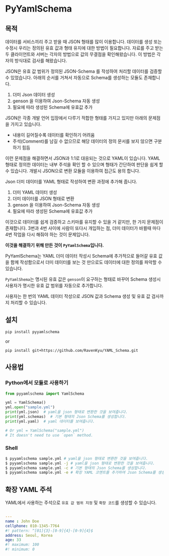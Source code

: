 # PyYamlSchema

## 목적
데이터를 서비스끼리 주고 받을 때 JSON 형태를 많이 이용합니다. 데이터를 생성 또는 수정시 우리는 정의된 유효 값과 형태 유지에 대한 방법이 필요합니다. 자료를 주고 받는 두 클라이언트와 서버는 각자의 방법으로 값의 무결점을 확인해왔습니다. 이 방법은 각자의 방식대로 검사를 해왔습니다.

JSON은 유효 값 범위가 정의된 JSON-Schema 를 작성하여 처리할 데이터를 검증할 수 있었습니다. 아래의 순서를 거쳐서 자동으로 Schema를 생성하는 모듈도 존재합니다.

1. 더미 Json 데이터 생성
2. genson 을 이용하여 Json-Schema 자동 생성
3. 필요에 따라 생성된 Schema에 유효값 추가

JSON은 각종 개발 언어 입장에서 다루기 적합한 형태를 가지고 있지만 아래의 문제점을 가지고 있습니다.

* 내용이 길어질수록 데이터를 확인하기 어려움
* 주석(Comment)를 남길 수 없으므로 해당 데이터의 정의 문서를 보지 않으면 구분하기 힘듬

이런 문제점을 해결하면서 JSON과 1:1로 대응되는 것으로 YAML이 있습니다. YAML 형태로 정의한 데이터는 내부 주석을 확인 할 수 있으며 형태가 간단하여 판단을 쉽게 할 수 있습니다. 개발시 JSON으로 변환 모듈을 이용하여 접근도 용의 합니다.

Json 더미 데이터를 YAML 형태로 작성하여 변환 과정에 추가해 줍니다.

1. 더미 YAML 데이터 생성
2. 더미 데이터를 JSON 형태로 변환
3. genson 을 이용하여 Json-Schema 자동 생성
4. 필요에 따라 생성된 Schema에 유효값 추가

이것으로 데이터를 쉽게 검증하고 스키마를 유지할 수 있을 거 같지만, 한 가지 문제점이 존재합니다. 3번과 4번 사이에 사람이 또다시 개입하는 점, 더미 데이터가 바뀔때 마다 4번 작업을 다시 해줘야 하는 것이 문제입니다.

**이것을 해결하기 위해 만든 것이 `PyYamlSchema`입니다.**

PyYamlSchema는 YAML 더미 데이터 작성시 Schema에 추가적으로 들어갈 유효 값을 함께 작성함으로서 더미 데이터를 보는 것 만으로도 데이터에 대한 정의를 파악할 수 있습니다.

`PyYamlShema`는 명시된 유효 값은 `genson`이 요구하는 형태로 바꾸어 Schema 생성시 사용자가 명시한 유효 값 범위를 자동으로 추가합니다.

사용자는 한 번의 YAML 데이터 작성으로 JSON 값과 Schema 생성 및 유효 값 검사까지 처리할 수 있습니다.

## 설치
`pip install pyyamlschema`

or

`pip install git+https://github.com/RavenKyu/YAML_Schema.git
`
## 사용법
### Python에서 모듈로 사용하기
```python
from pyyamlschema import YamlSchema

yml = YamlSchema()
yml.open("sample.yml")
print(yml.json)  # yaml을 json 형태로 변환한 것을 보여줍니다.
print(yml.schemas)  # 기본 형태의 Json Schema를 생성합니다.
print(yml.yaml)  # yaml 데이터를 보여줍니다.

# Or yml = YamlSchema("sample.yml")
# It doesn't need to use `open` method.
```

### Shell
```bash
$ pyyamlschema sample.yml # yaml을 json 형태로 변환한 것을 보여줍니다.
$ pyyamlschema sample.yml -j # yaml을 json 형태로 변환한 것을 보여줍니다.
$ pyyamlschema sample.yml -c # 기본 형태의 Json Schema를 생성합니다.
$ pyyamlschema sample.yml -e # 확장 YAML 코멘트를 추가하여 Json Schema를 생성합니다.
```

## 확장 YAML 주석
YAML에서 사용하는 주석으로 `유효 값 범위 지정` 및 `확장 코드`를 생성할 수 있습니다.
```yaml

---
name : John Doe
cellphone: 010-1345-7764
#! pattern: ^[01]{3}-[0-9]{4}-[0-9]{4}$
address: Seoul, Korea
age: 33
#! maximum: 100
#! minimum: 0
```

